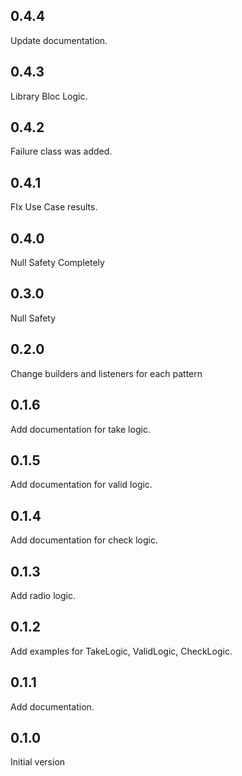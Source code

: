 ## 0.4.4

Update documentation.

## 0.4.3

Library Bloc Logic.

## 0.4.2

Failure class was added.

## 0.4.1

FIx Use Case results.

## 0.4.0

Null Safety Completely

## 0.3.0

Null Safety

## 0.2.0

Change builders and listeners for each pattern

## 0.1.6

Add documentation for take logic.

## 0.1.5

Add documentation for valid logic.

## 0.1.4

Add documentation for check logic.

## 0.1.3

Add radio logic.

## 0.1.2

Add examples for TakeLogic, ValidLogic, CheckLogic. 

## 0.1.1 

Add documentation.

## 0.1.0

Initial version
